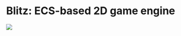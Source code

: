 # Blitz: ECS-based 2D game engine
<div style="align-content: center">
    <img src="https://img.shields.io/badge/Made%20with-Go-1f425f.svg">
</div>